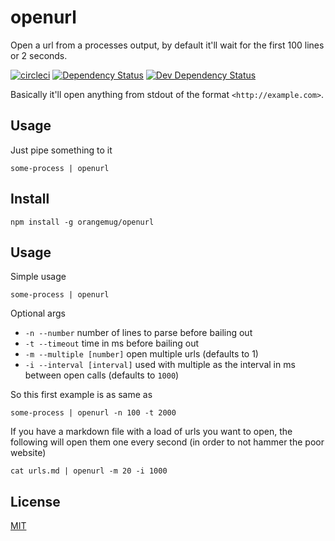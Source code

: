 # openurl
Open a url from a processes output, by default it'll wait for the first 100 lines or 2 seconds.

[![circleci](https://circleci.com/gh/orangemug/openurl.png?style=shield)][circleci]
[![Dependency Status](https://david-dm.org/orangemug/openurl.svg)][dm-prod]
[![Dev Dependency Status](https://david-dm.org/orangemug/openurl/dev-status.svg)][dm-dev]

[circleci]:  https://circleci.com/gh/orangemug/openurl
[dm-prod]:   https://david-dm.org/orangemug/openurl
[dm-dev]:    https://david-dm.org/orangemug/openurl#info=devDependencies

Basically it'll open anything from stdout of the format `<http://example.com>`.


## Usage
Just pipe something to it

    some-process | openurl



## Install

    npm install -g orangemug/openurl


## Usage
Simple usage

    some-process | openurl

Optional args

 * `-n --number` number of lines to parse before bailing out
 * `-t --timeout` time in ms before bailing out
 * `-m --multiple [number]` open multiple urls (defaults to 1)
 * `-i --interval [interval]` used with multiple as the interval in ms between open calls (defaults to `1000`)

So this first example is as same as

    some-process | openurl -n 100 -t 2000

If you have a markdown file with a load of urls you want to open, the following will open them one every second (in order to not hammer the poor website)

    cat urls.md | openurl -m 20 -i 1000


## License
[MIT](LICENSE)
